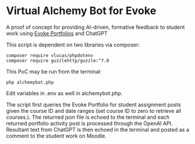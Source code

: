 # Virtual Alchemy Bot for Evoke

A proof of concept for providing AI-driven, formative feedback to student work using [Evoke Portfolios](https://github.com/EvokeNet/moodle-mod_evokeportfolio) and ChatGPT

This script is dependent on two libraries via composer:

    composer require vlucas/phpdotenv
    composer require guzzlehttp/guzzle:^7.0

This PoC may be run from the terminal:

    php alchemybot.php

Edit variables in .env as well in alchemybot.php.

The script first queries the Evoke Portfolio for student assignment posts given the course ID and date ranges (set course ID to zero to retrieve all courses.). The returned json file is echoed to the terminal and each returned portfolio activity post is processed through the OpenAI API. Resultant text from ChatGPT is then echoed in the terminal and posted as a comment to the student work on Moodle.
